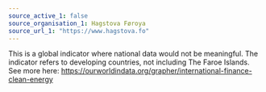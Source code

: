 ```yaml
---
source_active_1: false
source_organisation_1: Hagstova Føroya
source_url_1: "https://www.hagstova.fo"
---
```

This is a global indicator where national data would not be meaningful. The indicator refers to developing countries, not including The Faroe Islands.
See more here: https://ourworldindata.org/grapher/international-finance-clean-energy
